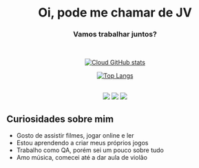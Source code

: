 <div align=center>  
  <h1>Oi, pode me chamar de JV</h1>
  <h3>Vamos trabalhar juntos?</h3>
</div>
<br>
<div align=center>
  
  [![Cloud GitHub stats](https://github-readme-stats.vercel.app/api?username=JvDevDev&show_icons=true&theme=bear&rank_icon=github)](https://github.com/JvDevDev/github-readme-stats)
  
  [![Top Langs](https://github-readme-stats.vercel.app/api/top-langs/?username=JvDevDev&layout=compact&theme=bear)](https://github.com/JvDevDev/github-readme-stats)

<br>
  <a href="https://www.instagram.com/cloudcrycoding/" target="_blank" rel=”noopener”>
    <img src="https://img.shields.io/badge/-Instagram-%23E4405F?style=for-the-badge&logo=instagram&logoColor=white"/></a>
  <a href = "mailto:cloudcryy@gmail.com" target="_blank" rel=”noopener”>
    <img src="https://img.shields.io/badge/-Gmail-%23333?style=for-the-badge&logo=gmail&logoColor=white"/></a>
  <a href="https://www.linkedin.com/in/cloudcry/" target="_blank" rel=”noopener”>
    <img src="https://img.shields.io/badge/-LinkedIn-%230077B5?style=for-the-badge&logo=linkedin&logoColor=white"/></a>
</div>

## Curiosidades sobre mim

- Gosto de assistir filmes, jogar online e ler
- Estou aprendendo a criar meus próprios jogos
- Trabalho como QA, porém sei um pouco sobre tudo
- Amo música, comecei até a dar aula de violão
